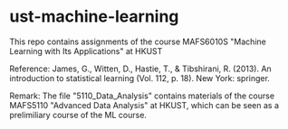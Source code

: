 # ust-machine-learning
This repo contains assignments of the course MAFS6010S "Machine Learning with Its Applications" at HKUST

Reference: James, G., Witten, D., Hastie, T., & Tibshirani, R. (2013). An introduction to statistical learning (Vol. 112, p. 18). New York: springer.

Remark: The file "5110_Data_Analysis" contains materials of the course MAFS5110 "Advanced Data Analysis" at HKUST, which can be seen as a prelimiliary course of the ML course.
